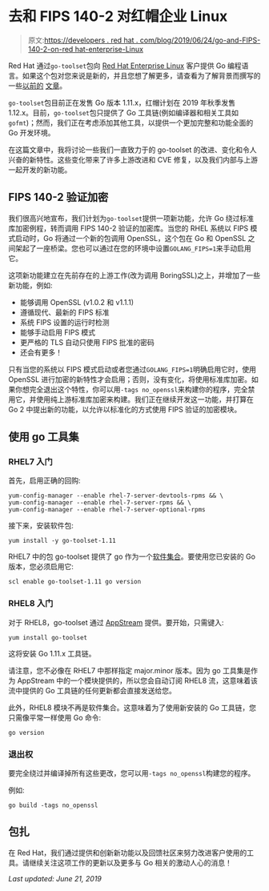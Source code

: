 # 去和 FIPS 140-2 对红帽企业 Linux

> 原文:[https://developers . red hat . com/blog/2019/06/24/go-and-FIPS-140-2-on-red hat-enterprise-Linux](https://developers.redhat.com/blog/2019/06/24/go-and-fips-140-2-on-red-hat-enterprise-linux)

Red Hat 通过`go-toolset`包向 [Red Hat Enterprise Linux](https://developers.redhat.com/rhel8/) 客户提供 Go 编程语言。如果这个包对您来说是新的，并且您想了解更多，请查看为了解背景而撰写的一些[以前的](https://access.redhat.com/documentation/en-us/red_hat_developer_tools/2018.2/html-single/using_go_toolset/index) [文章](https://developers.redhat.com/blog/2017/10/31/getting-started-go-toolset/)。

`go-toolset`包目前正在发售 Go 版本 1.11.x，红帽计划在 2019 年秋季发售 1.12.x。目前，`go-toolset`包只提供了 Go 工具链(例如编译器和相关工具如`gofmt`)；然而，我们正在考虑添加其他工具，以提供一个更加完整和功能全面的 Go 开发环境。

在这篇文章中，我将讨论一些我们一直致力于的 go-toolset 的改进、变化和令人兴奋的新特性。这些变化带来了许多上游改进和 CVE 修复，以及我们内部与上游一起开发的新功能。

## FIPS 140-2 验证加密

我们很高兴地宣布，我们计划为`go-toolset`提供一项新功能，允许 Go 绕过标准库加密例程，转而调用 FIPS 140-2 验证的加密库。当您的 RHEL 系统以 FIPS 模式启动时，Go 将通过一个新的包调用 OpenSSL，这个包在 Go 和 OpenSSL 之间架起了一座桥梁。您也可以通过在您的环境中设置`GOLANG_FIPS=1`来手动启用它。

这项新功能建立在先前存在的上游工作(改为调用 BoringSSL)之上，并增加了一些新功能，例如:

*   能够调用 OpenSSL (v1.0.2 和 v1.1.1)
*   遵循现代、最新的 FIPS 标准
*   系统 FIPS 设置的运行时检测
*   能够手动启用 FIPS 模式
*   更严格的 TLS 自动只使用 FIPS 批准的密码
*   还会有更多！

只有当您的系统以 FIPS 模式启动或者您通过`GOLANG_FIPS=1`明确启用它时，使用 OpenSSL 进行加密的新特性才会启用；否则，没有变化，将使用标准库加密。如果你想完全退出这个特性，你可以用`-tags no_openssl`来构建你的程序，完全禁用它，并使用纯上游标准库加密来构建。我们正在继续开发这一功能，并打算在 Go 2 中提出新的功能，以允许以标准化的方式使用 FIPS 验证的加密模块。

## 使用 go 工具集

### RHEL7 入门

首先，启用正确的回购:

```
yum-config-manager --enable rhel-7-server-devtools-rpms && \
yum-config-manager --enable rhel-7-server-rpms && \
yum-config-manager --enable rhel-7-server-optional-rpms
```

接下来，安装软件包:

```
yum install -y go-toolset-1.11
```

RHEL7 中的包 go-toolset 提供了 go 作为一个[软件集合](https://developers.redhat.com/products/softwarecollections/overview/)。要使用您已安装的 Go 版本，您必须启用它:

```
scl enable go-toolset-1.11 go version
```

### RHEL8 入门

对于 RHEL8，go-toolset 通过 [AppStream](https://developers.redhat.com/blog/2018/11/15/rhel8-introducing-appstreams/) 提供。要开始，只需键入:

```
yum install go-toolset
```

这将安装 Go 1.11.x 工具链。

请注意，您不必像在 RHEL7 中那样指定 major.minor 版本。因为 go 工具集是作为 AppStream 中的一个模块提供的，所以您会自动订阅 RHEL8 流，这意味着该流中提供的 Go 工具链的任何更新都会直接发送给您。

此外，RHEL8 模块不再是软件集合。这意味着为了使用新安装的 Go 工具链，您只需像平常一样使用 Go 命令:

```
go version
```

### 退出权

要完全绕过并编译掉所有这些更改，您可以用`-tags no_openssl`构建您的程序。

例如:

```
go build -tags no_openssl
```

## 包扎

在 Red Hat，我们通过提供和创新新功能以及回馈社区来努力改进客户使用的工具。请继续关注这项工作的更新以及更多与 Go 相关的激动人心的消息！

*Last updated: June 21, 2019*